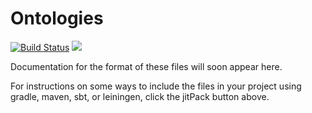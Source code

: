 # Ontologies

[![Build Status](https://travis-ci.org/kwalcock/Ontologies.svg?branch=master)](https://travis-ci.org/kwalcock/Ontologies)
[![](https://jitpack.io/v/WorldModelers/Ontologies.svg)](https://jitpack.io/#WorldModelers/Ontologies)

Documentation for the format of these files will soon appear here.

For instructions on some ways to include the files in your project using gradle, maven, sbt, or leiningen, click the jitPack button above.
